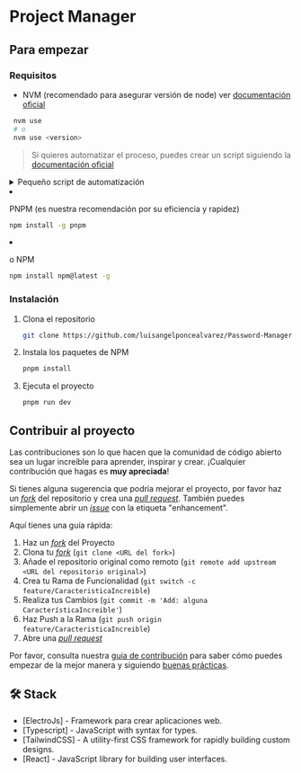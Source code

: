 # Project Manager

## Para empezar

### Requisitos

- NVM (recomendado para asegurar versión de node) ver [documentación oficial](https://github.com/nvm-sh/nvm?tab=readme-ov-file#installing-and-updating)

```sh
 nvm use
 # o
 nvm use <version>
```

> Si quieres automatizar el proceso, puedes crear un script siguiendo la [documentación oficial](https://github.com/nvm-sh/nvm?tab=readme-ov-file#calling-nvm-use-automatically-in-a-directory-with-a-nvmrc-file)

<details>
	<summary>Pequeño script de automatización</summary>
	
- For Linux/MacOS:
	```sh
	# .bashrc | .zshrc | cualquier archivo de configuración
	# pequeño script para cambiar de version al entrar al directorio
	cd() {
  builtin cd "$@"
		if [[ -f .nvmrc ]]; then
			nvm use > /dev/null
			# Si quieres que te diga la versión
			nvm use
		fi
	}
	```

- For Windows:

  ```powershell
  # $PROFILE
  function Change-Node-Version {
  	param($path)
  	& Set-Location $path
  	$pwd = pwd
  	if ( Test-Path "$pwd\\.nvmrc" ) {
  		$version = Get-Content .nvmrc
  		nvm use $version
  	}
  }
  New-Alias -Name cd -Value Change-Node-Version -Force -Option AllScope
  ```

  </details>

- PNPM (es nuestra recomendación por su eficiencia y rapidez)

  ```sh
  npm install -g pnpm
  ```

- o NPM

  ```sh
  npm install npm@latest -g
  ```

### Instalación

1. Clona el repositorio

   ```sh
   git clone https://github.com/luisangelponcealvarez/Password-Manager.git
   ```

2. Instala los paquetes de NPM

   ```sh
   pnpm install
   ```

3. Ejecuta el proyecto

   ```sh
   pnpm run dev
   ```

## Contribuir al proyecto

Las contribuciones son lo que hacen que la comunidad de código abierto sea un lugar increíble para aprender, inspirar y crear. ¡Cualquier contribución que hagas es **muy apreciada**!

Si tienes alguna sugerencia que podría mejorar el proyecto, por favor haz un [_fork_](https://github.com/luisangelponcealvarez/Password-Manager/fork) del repositorio y crea una [_pull request_](https://github.com/luisangelponcealvarez/Password-Manager/pulls). También puedes simplemente abrir un [_issue_](https://github.com/luisangelponcealvarez/Password-Manager/issues) con la etiqueta "enhancement".

Aquí tienes una guía rápida:

1. Haz un [_fork_](https://github.com/luisangelponcealvarez/Password-Manager/fork) del Proyecto
2. Clona tu [_fork_](https://github.com/luisangelponcealvarez/Password-Manager/fork) (`git clone <URL del fork>`)
3. Añade el repositorio original como remoto (`git remote add upstream <URL del repositorio original>`)
4. Crea tu Rama de Funcionalidad (`git switch -c feature/CaracteristicaIncreible`)
5. Realiza tus Cambios (`git commit -m 'Add: alguna CaracterísticaIncreible'`)
6. Haz Push a la Rama (`git push origin feature/CaracteristicaIncreible`)
7. Abre una [_pull request_](https://github.com/luisangelponcealvarez/Password-Manager/pulls)

Por favor, consulta nuestra [guía de contribución](https://github.com/luisangelponcealvarez/Password-Manager/blob/master/CONTRIBUTING.md) para saber cómo puedes empezar de la mejor manera y siguiendo [buenas prácticas](https://github.com/luisangelponcealvarez/Password-Manager/blob/main/CONTRIBUTING.md#buenas-prácticas-).

## 🛠️ Stack

- [ElectroJs] - Framework para crear aplicaciones web.
- [Typescript] - JavaScript with syntax for types.
- [TailwindCSS] - A utility-first CSS framework for rapidly building custom designs.
- [React] - JavaScript library for building user interfaces.

